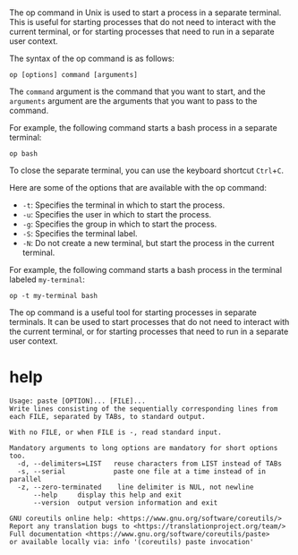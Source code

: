 # 

The op command in Unix is used to start a process in a separate terminal. This is useful for starting processes that do not need to interact with the current terminal, or for starting processes that need to run in a separate user context.

The syntax of the op command is as follows:

```
op [options] command [arguments]
```

The `command` argument is the command that you want to start, and the `arguments` argument are the arguments that you want to pass to the command.

For example, the following command starts a bash process in a separate terminal:

```
op bash
```

To close the separate terminal, you can use the keyboard shortcut `Ctrl`+`C`.

Here are some of the options that are available with the op command:

* `-t`: Specifies the terminal in which to start the process.
* `-u`: Specifies the user in which to start the process.
* `-g`: Specifies the group in which to start the process.
* `-S`: Specifies the terminal label.
* `-N`: Do not create a new terminal, but start the process in the current terminal.

For example, the following command starts a bash process in the terminal labeled `my-terminal`:

```
op -t my-terminal bash
```

The op command is a useful tool for starting processes in separate terminals. It can be used to start processes that do not need to interact with the current terminal, or for starting processes that need to run in a separate user context.



# help

```
Usage: paste [OPTION]... [FILE]...
Write lines consisting of the sequentially corresponding lines from
each FILE, separated by TABs, to standard output.

With no FILE, or when FILE is -, read standard input.

Mandatory arguments to long options are mandatory for short options too.
  -d, --delimiters=LIST   reuse characters from LIST instead of TABs
  -s, --serial            paste one file at a time instead of in parallel
  -z, --zero-terminated    line delimiter is NUL, not newline
      --help     display this help and exit
      --version  output version information and exit

GNU coreutils online help: <https://www.gnu.org/software/coreutils/>
Report any translation bugs to <https://translationproject.org/team/>
Full documentation <https://www.gnu.org/software/coreutils/paste>
or available locally via: info '(coreutils) paste invocation'
```
